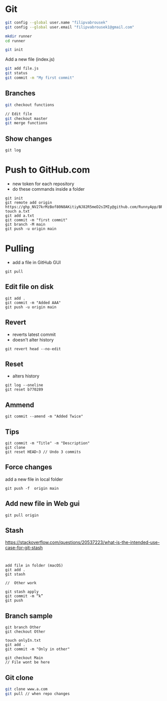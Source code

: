 # Git

```sh
git config --global user.name "filipvabrousek"
git config --global user.email "filipvabrousek1@gmail.com"
```

```sh
mkdir runner
cd runner
```

```sh
git init
```

Add a new file (index.js)

```sh
git add file.js
git status
git commit -m "My first commit"
```


## Branches
```sh
git checkout functions

// Edit file
git checkout master
git merge functions
```

## Show changes
```
git log
```




# Push to GitHub.com
* new token for each repository
* do these commands inside a folder

```
git init
git remote add origin https://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@github.com/RunnyApp/BREP
touch a.txt
git add a.txt
git commit -m "first commit"
git branch -M main
git push -u origin main
```

# Pulling
* add a file in GitHub GUI

```
git pull
```

## Edit file on disk
```
git add . 
git commit -m "Added AAA"  
git push -u origin main  
```

## Revert
* reverts latest commit
* doesn't alter history

```
git revert head --no-edit
```


## Reset
* alters history
```
git log --oneline 
git reset b770289
```

## Ammend
```
git commit --amend -m "Added Twice" 
```


## Tips

```
git commit -m "Title" -m "Description"
git clone
git reset HEAD~3 // Undo 3 commits
```



## Force changes
add a new file in local folder 
```
git push -f  origin main  
```

## Add new file in Web gui
```
git pull origin
```








## Stash
https://stackoverflow.com/questions/20537223/what-is-the-intended-use-case-for-git-stash

```


add file in folder (macOS)
git add .
git stash

//  Other work

git stash apply
git commit -m “k”
git push
```



## Branch sample

```
git branch Other
git checkout Other

touch onlyIn.txt
git add .
git commit -m "Only in other"

git checkout Main
// File wont be here
```


## Git clone
```sh
git clone www.a.com
git pull // when repo changes
```
